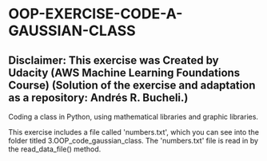 # OOP-EXERCISE-CODE-A-GAUSSIAN-CLASS

## Disclaimer: This exercise was Created by Udacity (AWS Machine Learning Foundations Course) (Solution of the exercise and adaptation as a repository: Andrés R. Bucheli.)

Coding a class in Python, using mathematical libraries and graphic libraries.

This exercise includes a file called 'numbers.txt', which you can see into the folder titled 3.OOP_code_gaussian_class. The 'numbers.txt' file is read in by the read_data_file() 
method. 

